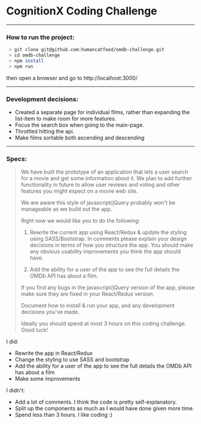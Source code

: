 # CognitionX Coding Challenge


---

### How to run the project:

```sh
 > git clone git@github.com:humancatfood/omdb-challenge.git
 > cd omdb-challenge
 > npm install
 > npm run
```

then open a browser and go to http://localhost:3000/

---

### Development decisions:

- Created a separate page for individual films, rather than expanding the list-item to make room for more features.
- Focus the search box when going to the main-page.
- Throttled hitting the api.
- Make films sortable both ascending and descending

---

### Specs:

> We have built the prototype of an application that lets a user search for a movie and get some information about it. We plan to add
further functionality in future to allow user reviews and voting and other features you might expect on a movie web site.
>
> We are aware this style of javascript/jQuery probably won't be manageable as we build out the app.
>
> Right now we would like you to do the following:
>
>   1. Rewrite the current app using React/Redux & update the styling using SASS/Bootstrap. In comments please explain your design decisions in terms of how you structure the app.
>You should make any obvious usability improvements you think the app should have.
>
>   2. Add the ability for a user of the app to see the full details the OMDb API has about a film.
>
>If you find any bugs in the javascript/jQuery version of the app, please make sure they are fixed in your React/Redux version.
>
>Document how to install & run your app, and any development decisions you've made.
>
>Ideally you should spend at most 3 hours on this coding challenge. Good luck!

I did:
 
- Rewrite the app in React/Redux
- Change the styling to use SASS and bootstrap
- Add the ability for a user of the app to see the full details the OMDb API has about a film
- Make some improvements

I didn't:

- Add a lot of comments. I think the code is pretty self-explanatory.
- Split up the components as much as I would have done given more time.
- Spend less than 3 hours. I like coding :)
